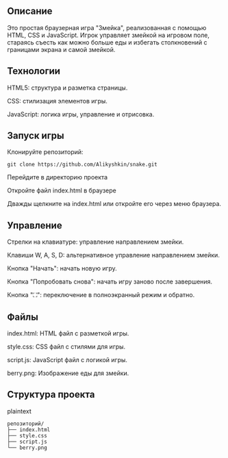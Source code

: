 ## Описание

Это простая браузерная игра "Змейка", реализованная с помощью HTML, CSS и JavaScript. Игрок управляет змейкой на игровом поле, стараясь съесть как можно больше еды и избегать столкновений с границами экрана и самой змейкой.

## Технологии

HTML5: структура и разметка страницы.

CSS: стилизация элементов игры.

JavaScript: логика игры, управление и отрисовка.

## Запуск игры

Клонируйте репозиторий:

    git clone https://github.com/Alikyshkin/snake.git

Перейдите в директорию проекта

Откройте файл index.html в браузере

Дважды щелкните на index.html или откройте его через меню браузера.

## Управление

Стрелки на клавиатуре: управление направлением змейки.

Клавиши W, A, S, D: альтернативное управление направлением змейки.

Кнопка "Начать": начать новую игру.

Кнопка "Попробовать снова": начать игру заново после завершения.

Кнопка "⛶": переключение в полноэкранный режим и обратно.

## Файлы

index.html: HTML файл с разметкой игры.

style.css: CSS файл с стилями для игры.

script.js: JavaScript файл с логикой игры.

berry.png: Изображение еды для змейки.

## Структура проекта

plaintext

    репозиторий/
    ├── index.html
    ├── style.css
    ├── script.js
    └── berry.png
